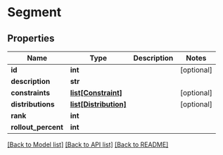 # Segment

## Properties
Name | Type | Description | Notes
------------ | ------------- | ------------- | -------------
**id** | **int** |  | [optional] 
**description** | **str** |  | 
**constraints** | [**list[Constraint]**](Constraint.md) |  | [optional] 
**distributions** | [**list[Distribution]**](Distribution.md) |  | [optional] 
**rank** | **int** |  | 
**rollout_percent** | **int** |  | 

[[Back to Model list]](../README.md#documentation-for-models) [[Back to API list]](../README.md#documentation-for-api-endpoints) [[Back to README]](../README.md)


